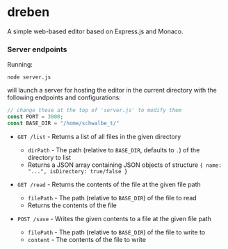 # dreben
A simple web-based editor based on Express.js and Monaco.

### Server endpoints

Running:
```
node server.js
```
will launch a server for hosting the editor in the current directory with the following endpoints and configurations:
```js
// change these at the top of 'server.js' to modify them 
const PORT = 3000;
const BASE_DIR = "/home/schwalbe_t/"
```
- `GET /list` - Returns a list of all files in the given directory
	- `dirPath` - The path (relative to `BASE_DIR`, defaults to `.`) of the directory to list
	- Returns a JSON array containing JSON objects of structure `{ name: "...", isDirectory: true/false }`

- `GET /read` - Returns the contents of the file at the given file path
	- `filePath` - The path (relative to `BASE_DIR`) of the file to read
	- Returns the contents of the file

- `POST /save` - Writes the given contents to a file at the given file path
	- `filePath` - The path (relative to `BASE_DIR`) of the file to write to
	- `content` - The contents of the file to write
